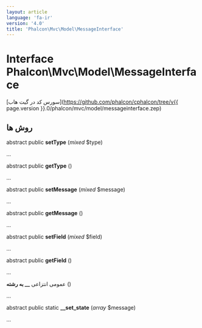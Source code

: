 ```yaml
---
layout: article
language: 'fa-ir'
version: '4.0'
title: 'Phalcon\Mvc\Model\MessageInterface'
---
```

# Interface **Phalcon\Mvc\Model\MessageInterface**

[سورس کد در گیت هاب](https://github.com/phalcon/cphalcon/tree/v{{ page.version }}.0/phalcon/mvc/model/messageinterface.zep)

## روش ها

abstract public **setType** (*mixed* $type)

...

abstract public **getType** ()

...

abstract public **setMessage** (*mixed* $message)

...

abstract public **getMessage** ()

...

abstract public **setField** (*mixed* $field)

...

abstract public **getField** ()

...

عمومی انتزاعی **__ به رشته** ()

...

abstract public static **__set_state** (*array* $message)

...